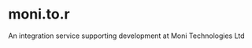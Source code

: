 moni.to.r
==================

An integration service supporting development at Moni Technologies Ltd

